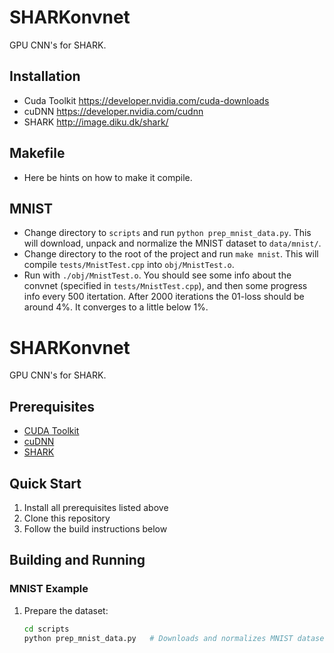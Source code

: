 # SHARKonvnet
GPU CNN's for SHARK.

## Installation
* Cuda Toolkit https://developer.nvidia.com/cuda-downloads
* cuDNN https://developer.nvidia.com/cudnn
* SHARK http://image.diku.dk/shark/

## Makefile
* Here be hints on how to make it compile.

## MNIST
* Change directory to `scripts` and run `python prep_mnist_data.py`. This will download, unpack and normalize the MNIST dataset to `data/mnist/`.
* Change directory to the root of the project and run `make mnist`. This will compile `tests/MnistTest.cpp` into `obj/MnistTest.o`.
* Run with `./obj/MnistTest.o`. You should see some info about the convnet (specified in `tests/MnistTest.cpp`), and then some progress info every 500 itertation. After 2000 iterations the 01-loss should be around 4%. It converges to a little below 1%.





# SHARKonvnet

GPU CNN's for SHARK.

## Prerequisites
* [CUDA Toolkit](https://developer.nvidia.com/cuda-downloads)
* [cuDNN](https://developer.nvidia.com/cudnn)
* [SHARK](http://image.diku.dk/shark/)

## Quick Start
1. Install all prerequisites listed above
2. Clone this repository
3. Follow the build instructions below

## Building and Running
### MNIST Example
1. Prepare the dataset:
   ```bash
   cd scripts
   python prep_mnist_data.py   # Downloads and normalizes MNIST dataset to data/mnist/